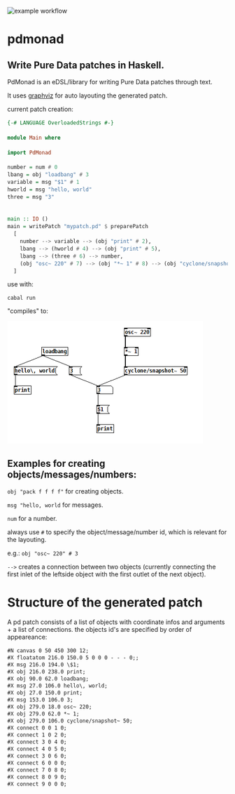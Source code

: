 ![example workflow](https://github.com/sss-create/pdmonad/actions/workflows/haskell.yml/badge.svg)

# pdmonad
## Write Pure Data patches in Haskell.
PdMonad is an eDSL/library for writing Pure Data patches through text. 

It uses [graphviz](https://hackage.haskell.org/package/graphviz) for auto layouting the generated patch.

current patch creation:
```haskell
{-# LANGUAGE OverloadedStrings #-}

module Main where

import PdMonad

number = num # 0
lbang = obj "loadbang" # 3
variable = msg "$1" # 1
hworld = msg "hello, world"
three = msg "3"


main :: IO ()
main = writePatch "mypatch.pd" $ preparePatch
  [ 
    number --> variable --> (obj "print" # 2),
    lbang --> (hworld # 4) --> (obj "print" # 5),
    lbang --> (three # 6) --> number,
    (obj "osc~ 220" # 7) --> (obj "*~ 1" # 8) --> (obj "cyclone/snapshot~ 50" # 9) --> num
  ]
```

use with:
```
cabal run
```

"compiles" to:

![Pd created patch](resources/img/layouted.png)



## Examples for creating objects/messages/numbers:

```obj "pack f f f f"``` for creating objects.

```msg "hello, world``` for messages.

```num``` for a number.

always use ```#``` to specify the object/message/number id, which is relevant for the layouting.

e.g.:
```obj "osc~ 220" # 3```

```-->``` creates a connection between two objects (currently connecting the first inlet of the leftside object with the first outlet of the next object).


# Structure of the generated patch

A pd patch consists of a list of objects with coordinate infos and arguments + a list of connections. the objects id's are specified by order of appeareance:
```
#N canvas 0 50 450 300 12;
#X floatatom 216.0 150.0 5 0 0 0 - - - 0;;
#X msg 216.0 194.0 \$1;
#X obj 216.0 238.0 print;
#X obj 90.0 62.0 loadbang;
#X msg 27.0 106.0 hello\, world;
#X obj 27.0 150.0 print;
#X msg 153.0 106.0 3;
#X obj 279.0 18.0 osc~ 220;
#X obj 279.0 62.0 *~ 1;
#X obj 279.0 106.0 cyclone/snapshot~ 50;
#X connect 0 0 1 0;
#X connect 1 0 2 0;
#X connect 3 0 4 0;
#X connect 4 0 5 0;
#X connect 3 0 6 0;
#X connect 6 0 0 0;
#X connect 7 0 8 0;
#X connect 8 0 9 0;
#X connect 9 0 0 0;
```
